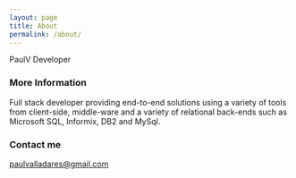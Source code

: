 ```yaml
---
layout: page
title: About
permalink: /about/
---
```


PaulV Developer

### More Information

Full stack developer providing end-to-end solutions using a variety of tools from client-side, middle-ware and a variety of relational back-ends
such as Microsoft SQL, Informix, DB2 and MySql.

### Contact me

[paulvalladares@gmail.com](mailto:paulvalladares@gmail.com)
